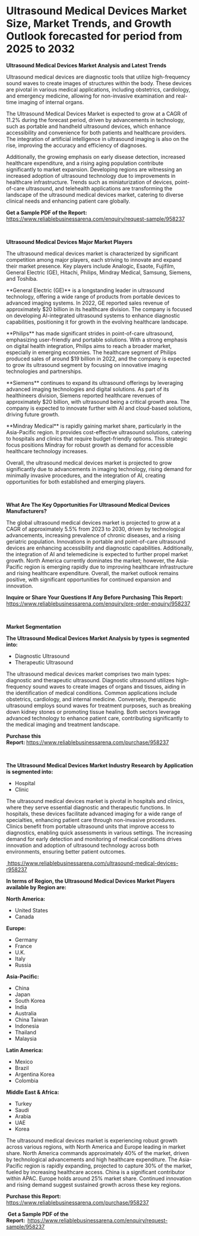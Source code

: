 <p><h1>Ultrasound Medical Devices Market Size, Market Trends, and Growth Outlook forecasted for period from 2025 to 2032</h1></p><p><strong>Ultrasound Medical Devices Market Analysis and Latest Trends</strong></p>
<p><p>Ultrasound medical devices are diagnostic tools that utilize high-frequency sound waves to create images of structures within the body. These devices are pivotal in various medical applications, including obstetrics, cardiology, and emergency medicine, allowing for non-invasive examination and real-time imaging of internal organs. </p><p>The Ultrasound Medical Devices Market is expected to grow at a CAGR of 11.2% during the forecast period, driven by advancements in technology, such as portable and handheld ultrasound devices, which enhance accessibility and convenience for both patients and healthcare providers. The integration of artificial intelligence in ultrasound imaging is also on the rise, improving the accuracy and efficiency of diagnoses. </p><p>Additionally, the growing emphasis on early disease detection, increased healthcare expenditure, and a rising aging population contribute significantly to market expansion. Developing regions are witnessing an increased adoption of ultrasound technology due to improvements in healthcare infrastructure. Trends such as miniaturization of devices, point-of-care ultrasound, and telehealth applications are transforming the landscape of the ultrasound medical devices market, catering to diverse clinical needs and enhancing patient care globally.</p></p>
<p><strong>Get a Sample PDF of the Report:&nbsp;</strong> <a href="https://www.reliablebusinessarena.com/enquiry/request-sample/958237?utm_campaign=3088&utm_medium=2&utm_source=Github&utm_content=ia&utm_term=17042025&utm_id=ultrasound-medical-devices">https://www.reliablebusinessarena.com/enquiry/request-sample/958237</a></p>
<p>&nbsp;</p>
<p><strong>Ultrasound Medical Devices Major Market Players</strong></p>
<p><p>The ultrasound medical devices market is characterized by significant competition among major players, each striving to innovate and expand their market presence. Key players include Analogic, Esaote, Fujifilm, General Electric (GE), Hitachi, Philips, Mindray Medical, Samsung, Siemens, and Toshiba.</p><p>**General Electric (GE)** is a longstanding leader in ultrasound technology, offering a wide range of products from portable devices to advanced imaging systems. In 2022, GE reported sales revenue of approximately $20 billion in its healthcare division. The company is focused on developing AI-integrated ultrasound systems to enhance diagnostic capabilities, positioning it for growth in the evolving healthcare landscape.</p><p>**Philips** has made significant strides in point-of-care ultrasound, emphasizing user-friendly and portable solutions. With a strong emphasis on digital health integration, Philips aims to reach a broader market, especially in emerging economies. The healthcare segment of Philips produced sales of around $19 billion in 2022, and the company is expected to grow its ultrasound segment by focusing on innovative imaging technologies and partnerships.</p><p>**Siemens** continues to expand its ultrasound offerings by leveraging advanced imaging technologies and digital solutions. As part of its healthineers division, Siemens reported healthcare revenues of approximately $20 billion, with ultrasound being a critical growth area. The company is expected to innovate further with AI and cloud-based solutions, driving future growth.</p><p>**Mindray Medical** is rapidly gaining market share, particularly in the Asia-Pacific region. It provides cost-effective ultrasound solutions, catering to hospitals and clinics that require budget-friendly options. This strategic focus positions Mindray for robust growth as demand for accessible healthcare technology increases.</p><p>Overall, the ultrasound medical devices market is projected to grow significantly due to advancements in imaging technology, rising demand for minimally invasive procedures, and the integration of AI, creating opportunities for both established and emerging players.</p></p>
<p>&nbsp;</p>
<p><strong>What Are The Key Opportunities For Ultrasound Medical Devices Manufacturers?</strong></p>
<p><p>The global ultrasound medical devices market is projected to grow at a CAGR of approximately 5.5% from 2023 to 2030, driven by technological advancements, increasing prevalence of chronic diseases, and a rising geriatric population. Innovations in portable and point-of-care ultrasound devices are enhancing accessibility and diagnostic capabilities. Additionally, the integration of AI and telemedicine is expected to further propel market growth. North America currently dominates the market; however, the Asia-Pacific region is emerging rapidly due to improving healthcare infrastructure and rising healthcare expenditure. Overall, the market outlook remains positive, with significant opportunities for continued expansion and innovation.</p></p>
<p><strong>Inquire or Share Your Questions If Any Before Purchasing This Report:</strong> <a href="https://www.reliablebusinessarena.com/enquiry/pre-order-enquiry/958237?utm_campaign=3088&utm_medium=2&utm_source=Github&utm_content=ia&utm_term=17042025&utm_id=ultrasound-medical-devices">https://www.reliablebusinessarena.com/enquiry/pre-order-enquiry/958237</a></p>
<p>&nbsp;</p>
<p><strong>Market Segmentation</strong></p>
<p><strong>The Ultrasound Medical Devices Market Analysis by types is segmented into:</strong></p>
<p><ul><li>Diagnostic Ultrasound</li><li>Therapeutic Ultrasound</li></ul></p>
<p><p>The ultrasound medical devices market comprises two main types: diagnostic and therapeutic ultrasound. Diagnostic ultrasound utilizes high-frequency sound waves to create images of organs and tissues, aiding in the identification of medical conditions. Common applications include obstetrics, cardiology, and internal medicine. Conversely, therapeutic ultrasound employs sound waves for treatment purposes, such as breaking down kidney stones or promoting tissue healing. Both sectors leverage advanced technology to enhance patient care, contributing significantly to the medical imaging and treatment landscape.</p></p>
<p><strong>Purchase this Report:&nbsp;</strong><a href="https://www.reliablebusinessarena.com/purchase/958237?utm_campaign=3088&utm_medium=2&utm_source=Github&utm_content=ia&utm_term=17042025&utm_id=ultrasound-medical-devices">https://www.reliablebusinessarena.com/purchase/958237</a></p>
<p>&nbsp;</p>
<p><strong>The Ultrasound Medical Devices Market Industry Research by Application is segmented into:</strong></p>
<p><ul><li>Hospital</li><li>Clinic</li></ul></p>
<p><p>The ultrasound medical devices market is pivotal in hospitals and clinics, where they serve essential diagnostic and therapeutic functions. In hospitals, these devices facilitate advanced imaging for a wide range of specialties, enhancing patient care through non-invasive procedures. Clinics benefit from portable ultrasound units that improve access to diagnostics, enabling quick assessments in various settings. The increasing demand for early detection and monitoring of medical conditions drives innovation and adoption of ultrasound technology across both environments, ensuring better patient outcomes.</p></p>
<p><a href="https://www.reliablebusinessarena.com/ultrasound-medical-devices-r958237?utm_campaign=3088&utm_medium=2&utm_source=Github&utm_content=ia&utm_term=17042025&utm_id=ultrasound-medical-devices">&nbsp;https://www.reliablebusinessarena.com/ultrasound-medical-devices-r958237</a></p>
<p><strong>In terms of Region, the Ultrasound Medical Devices Market Players available by Region are:</strong></p>
<p>
    <p> <strong> North America: </strong>
        <ul>
            <li>United States</li>
            <li>Canada</li>
        </ul>
        </p> 
    <p> <strong> Europe: </strong>
        <ul>
            <li>Germany</li>
            <li>France</li>
            <li>U.K.</li>
            <li>Italy</li>
            <li>Russia</li>
        </ul>
        </p> 
    <p> <strong> Asia-Pacific: </strong>
        <ul>
            <li>China</li>
            <li>Japan</li>
            <li>South Korea</li>
            <li>India</li>
            <li>Australia</li>
            <li>China Taiwan</li>
            <li>Indonesia</li>
            <li>Thailand</li>
            <li>Malaysia</li>
        </ul>
        </p> 
    <p> <strong> Latin America: </strong>
        <ul>
            <li>Mexico</li>
            <li>Brazil</li>
            <li>Argentina Korea</li>
            <li>Colombia</li>
        </ul>
        </p> 
    <p> <strong> Middle East & Africa: </strong>
        <ul>
            <li>Turkey</li>
            <li>Saudi</li>
            <li>Arabia</li>
            <li>UAE</li>
            <li>Korea</li>
        </ul>
    </p>
    </p>
<p><p>The ultrasound medical devices market is experiencing robust growth across various regions, with North America and Europe leading in market share. North America commands approximately 40% of the market, driven by technological advancements and high healthcare expenditure. The Asia-Pacific region is rapidly expanding, projected to capture 30% of the market, fueled by increasing healthcare access. China is a significant contributor within APAC. Europe holds around 25% market share. Continued innovation and rising demand suggest sustained growth across these key regions.</p></p>
<p><strong>Purchase this Report: </strong><a href="https://www.reliablebusinessarena.com/purchase/958237?utm_campaign=3088&utm_medium=2&utm_source=Github&utm_content=ia&utm_term=17042025&utm_id=ultrasound-medical-devices">https://www.reliablebusinessarena.com/purchase/958237</a></p>
<p>&nbsp;<strong>Get a Sample PDF of the Report:&nbsp;&nbsp;</strong><a href="https://www.reliablebusinessarena.com/enquiry/request-sample/958237?utm_campaign=3088&utm_medium=2&utm_source=Github&utm_content=ia&utm_term=17042025&utm_id=ultrasound-medical-devices">https://www.reliablebusinessarena.com/enquiry/request-sample/958237</a></p>
<p><strong></strong></p>
<p><p></p><p></p><p></p></p>